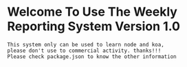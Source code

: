 Welcome To Use The Weekly Reporting System Version 1.0
====
    This system only can be used to learn node and koa,
    please don't use to commercial activity. thanks!!!
    Please check package.json to know the other information

